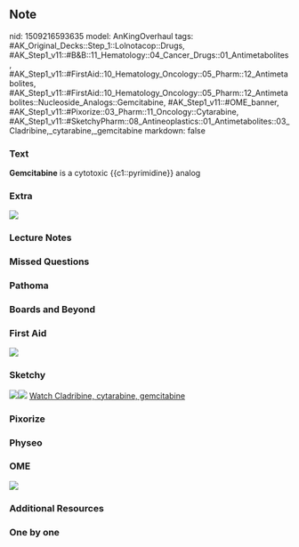 ## Note
nid: 1509216593635
model: AnKingOverhaul
tags: #AK_Original_Decks::Step_1::Lolnotacop::Drugs, #AK_Step1_v11::#B&B::11_Hematology::04_Cancer_Drugs::01_Antimetabolites, #AK_Step1_v11::#FirstAid::10_Hematology_Oncology::05_Pharm::12_Antimetabolites, #AK_Step1_v11::#FirstAid::10_Hematology_Oncology::05_Pharm::12_Antimetabolites::Nucleoside_Analogs::Gemcitabine, #AK_Step1_v11::#OME_banner, #AK_Step1_v11::#Pixorize::03_Pharm::11_Oncology::Cytarabine, #AK_Step1_v11::#SketchyPharm::08_Antineoplastics::01_Antimetabolites::03_Cladribine,_cytarabine,_gemcitabine
markdown: false

### Text
<b>Gemcitabine</b> is a cytotoxic {{c1::pyrimidine}} analog

### Extra
<img src="paste-61800284422551.jpg">

### Lecture Notes


### Missed Questions


### Pathoma


### Boards and Beyond


### First Aid
<img src="paste-156474248527875.jpg">

### Sketchy
<img src="paste-350980432461825.jpg"><img src=
"paste-27e80f943794364d41532a63d8e1494be8e26c87.png"> <a href=
"https://dashboard.sketchy.com/study/medical/courses/medical-pharmacology/units/medical-pharmacology-antineoplastics/videos/medical-pharmacology-antineoplastics-antimetabolites-cladribine-cytarabine-gemcitabine?utm_source=anki&utm_medium=partnership&utm_campaign=february_update&utm_content=medical">
Watch Cladribine, cytarabine, gemcitabine</a>

### Pixorize


### Physeo


### OME
<div class="ome-widget">
  <a href="https://onlinemeded.org?ref=anki"><img src=
  "_OME_AnkiFlashcards_General_7.png"></a>
</div>

### Additional Resources


### One by one

